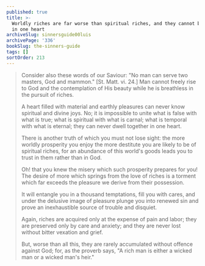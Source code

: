 ```yaml
---
published: true
title: >-
  Worldly riches are far worse than spiritual riches, and they cannot both dwell
  in one heart
archiveSlug: sinnersguide00luis
archivePage: '336'
bookSlug: the-sinners-guide
tags: []
sortOrder: 213
---
```


> Consider also these words of our Saviour: "No man can serve two masters, God and mammon." [St. Matt. vi. 24.] Man cannot freely rise to God and the contemplation of His beauty while he is breathless in the pursuit of riches.
>
> A heart filled with material and earthly pleasures can never know spiritual and divine joys. No; it is impossible to unite what is false with what is true; what is spiritual with what is carnal; what is temporal with what is eternal; they can never dwell together in one heart.
>
> There is another truth of which you must not lose sight: the more worldly prosperity you enjoy the more destitute you are likely to be of spiritual riches, for an abundance of this world's goods leads you to trust in them rather than in God.
>
> Oh! that you knew the misery which such prosperity prepares for you! The desire of more which springs from the love of riches is a torment which far exceeds the pleasure we derive from their possession.
>
> It will entangle you in a thousand temptations, fill you with cares, and under the delusive image of pleasure plunge you into renewed sin and prove an inexhaustible source of trouble and disquiet.
>
> Again, riches are acquired only at the expense of pain and labor; they are preserved only by care and anxiety; and they are never lost without bitter vexation and grief.
>
> But, worse than all this, they are rarely accumulated without offence against God; for, as the proverb says, "A rich man is either a wicked man or a wicked man's heir."
